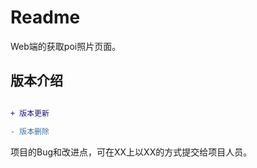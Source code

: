 # Readme
Web端的获取poi照片页面。

<a name="介绍"></a>

## 版本介绍

```diff

+ 版本更新

- 版本删除

```

项目的Bug和改进点，可在XX上以XX的方式提交给项目人员。